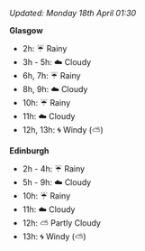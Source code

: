 *Updated: Monday 18th April 01:30*

**Glasgow**

* 2h: :umbrella: Rainy
* 3h - 5h: :cloud: Cloudy
* 6h, 7h: :umbrella: Rainy
* 8h, 9h: :cloud: Cloudy
* 10h: :umbrella: Rainy
* 11h: :cloud: Cloudy
* 12h, 13h: :cyclone: Windy (:partly_sunny:)

**Edinburgh**

* 2h - 4h: :umbrella: Rainy
* 5h - 9h: :cloud: Cloudy
* 10h: :umbrella: Rainy
* 11h: :cloud: Cloudy
* 12h: :partly_sunny: Partly Cloudy
* 13h: :cyclone: Windy (:partly_sunny:)
